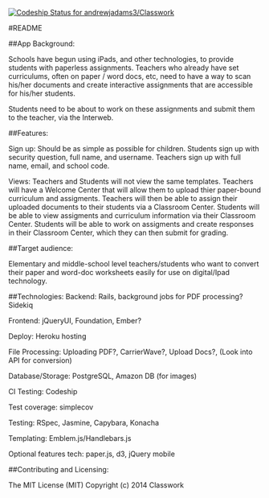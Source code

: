 [ ![Codeship Status for andrewjadams3/Classwork](https://www.codeship.io/projects/eb148f30-05f5-0132-8fe1-4e33fd065d6f/status?branch=master)](https://www.codeship.io/projects/30994)

#README

##App Background:

Schools have begun using iPads, and other technologies, to provide students with paperless assignments. Teachers who already have set curriculums, often on paper / word docs, etc, need to have a way to scan his/her documents and create  interactive assignments that are accessible for his/her students. 

Students need to be about to work on these assignments and submit them to the teacher, via the Interweb.

##Features:

Sign up: Should be as simple as possible for children.
  Students sign up with security question, full name, and username.
  Teachers sign up with full name, email, and school code.
  
Views: Teachers and Students will not view the same templates.
  Teachers will have a Welcome Center that will allow them to upload thier paper-bound curriculum and assigments.
  Teachers will then be able to assign their uploaded documents to their students via a Classroom Center.
  Students will be able to view assigments and curriculum information via their Classroom Center.
  Students will be able to work on assigments and create responses in their Classroom Center, which they can then submit     for grading.
  
  
  
##Target audience:

Elementary and middle-school level teachers/students who want to convert their paper and word-doc worksheets easily for use on digital/Ipad technology.

##Technologies: 
Backend: Rails, background jobs for PDF processing? Sidekiq

Frontend: jQueryUI, Foundation, Ember?

Deploy: Heroku hosting

File Processing: Uploading PDF?, CarrierWave?, Upload Docs?, (Look into API for conversion)

Database/Storage: PostgreSQL, Amazon DB (for images)

CI Testing: Codeship

Test coverage: simplecov

Testing: RSpec, Jasmine, Capybara, Konacha

Templating: Emblem.js/Handlebars.js

Optional features tech: paper.js, d3, jQuery mobile



##Contributing and Licensing: 


The MIT License (MIT)
Copyright (c) 2014 Classwork



